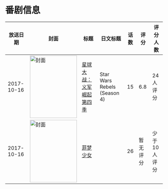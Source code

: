 # 番剧信息

|放送日期|封面|标题|日文标题|话数|评分|评分人数|
|---|---|---|---|---|---|---|
|2017-10-16|<img src="//lain.bgm.tv/pic/cover/c/b7/90/228437_y5M2N.jpg" alt="封面" style="width:150px;height:200px;object-fit:cover;">|[星球大战：义军崛起 第四季](https://bangumi.tv/subject/228437)|Star Wars Rebels (Season 4)|15|6.8|24人评分|
|2017-10-16|<img src="//lain.bgm.tv/pic/cover/c/c2/26/350610_Cec88.jpg" alt="封面" style="width:150px;height:200px;object-fit:cover;">|[菲梦少女](https://bangumi.tv/subject/350610)||26|暂无评分|少于10人评分|
